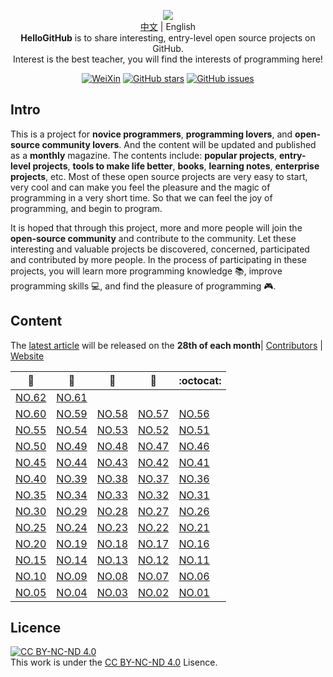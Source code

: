 ﻿<p align="center">
  <img src="https://cdn.jsdelivr.net/gh/521xueweihan/img_logo@main/logo/readme.gif"/>
  <br><a href="README.md">中文</a> | English 
  <br><strong>HelloGitHub</strong> is to share interesting, entry-level open source projects on GitHub.
  <br>Interest is the best teacher, you will find the interests of programming here!
</p>

<p align="center">
  <a href="https://cdn.jsdelivr.net/gh/521xueweihan/img_logo@main/logo/weixin.png"><img src="https://img.shields.io/badge/Talk-WeChat-brightgreen.svg?style=popout-square" alt="WeiXin"></a>
  <a href="https://github.com/521xueweihan/HelloGitHub/stargazers"><img src="https://img.shields.io/github/stars/521xueweihan/HelloGitHub.svg?style=popout-square" alt="GitHub stars"></a>
  <a href="https://github.com/521xueweihan/HelloGitHub/issues"><img src="https://img.shields.io/github/issues/521xueweihan/HelloGitHub.svg?style=popout-square" alt="GitHub issues"></a>
</p>

## Intro

This is a project for **novice programmers**, **programming lovers**, and **open-source community lovers**. And the content will be updated and published as a **monthly** magazine. The contents include: **popular projects**, **entry-level projects**, **tools to make life better**, **books**, **learning notes**, **enterprise projects**, etc. Most of these open source projects are very easy to start, very cool and can make you feel the pleasure and the magic of programming in a very short time. So that we can feel the joy of programming, and begin to program.

It is hoped that through this project, more and more people will join the **open-source community** and contribute to the community. Let these interesting and valuable projects be discovered, concerned, participated and contributed by more people. In the process of participating in these projects, you will learn more programming knowledge 📚, improve programming skills 💻, and find the pleasure of programming 🎮.

## Content

The [latest article](https://github.com/521xueweihan/HelloGitHub/blob/master/content/last.md) will be released on the **28th of each month**| [Contributors](https://github.com/521xueweihan/HelloGitHub/blob/master/content/contributors.md) | [Website](https://hellogithub.com)

| :card_index: | :jack_o_lantern: | :beer: | :fish_cake: | :octocat: |
| ------- | ----- | ------------ | ------ | --------- |
| [NO.62](/content/62/HelloGitHub62.md) | [NO.61](/content/61/HelloGitHub61.md) |
| [NO.60](/content/60/HelloGitHub60.md) | [NO.59](/content/59/HelloGitHub59.md) | [NO.58](/content/58/HelloGitHub58.md) | [NO.57](/content/57/HelloGitHub57.md) | [NO.56](/content/56/HelloGitHub56.md) |
| [NO.55](/content/55/HelloGitHub55.md) | [NO.54](/content/54/HelloGitHub54.md) | [NO.53](/content/53/HelloGitHub53.md) | [NO.52](/content/52/HelloGitHub52.md) | [NO.51](/content/51/HelloGitHub51.md) |
| [NO.50](/content/50/HelloGitHub50.md) | [NO.49](/content/49/HelloGitHub49.md) | [NO.48](/content/48/HelloGitHub48.md) | [NO.47](/content/47/HelloGitHub47.md) | [NO.46](/content/46/HelloGitHub46.md) |
| [NO.45](/content/45/HelloGitHub45.md) | [NO.44](/content/44/HelloGitHub44.md) | [NO.43](/content/43/HelloGitHub43.md) | [NO.42](/content/42/HelloGitHub42.md) | [NO.41](/content/41/HelloGitHub41.md) |
| [NO.40](/content/40/HelloGitHub40.md) | [NO.39](/content/39/HelloGitHub39.md) | [NO.38](/content/38/HelloGitHub38.md) | [NO.37](/content/37/HelloGitHub37.md) | [NO.36](/content/36/HelloGitHub36.md) |
| [NO.35](/content/35/HelloGitHub35.md) | [NO.34](/content/34/HelloGitHub34.md) | [NO.33](/content/33/HelloGitHub33.md) | [NO.32](/content/32/HelloGitHub32.md) | [NO.31](/content/31/HelloGitHub31.md) |
| [NO.30](/content/30/HelloGitHub30.md) | [NO.29](/content/29/HelloGitHub29.md) | [NO.28](/content/28/HelloGitHub28.md) | [NO.27](/content/27/HelloGitHub27.md) | [NO.26](/content/26/HelloGitHub26.md) |
| [NO.25](/content/25/HelloGitHub25.md) | [NO.24](/content/24/HelloGitHub24.md) | [NO.23](/content/23/HelloGitHub23.md) | [NO.22](/content/22/HelloGitHub22.md) | [NO.21](/content/21/HelloGitHub21.md) |
| [NO.20](/content/20/HelloGitHub20.md) | [NO.19](/content/19/HelloGitHub19.md) | [NO.18](/content/18/HelloGitHub18.md) | [NO.17](/content/17/HelloGitHub17.md) | [NO.16](/content/16/HelloGitHub16.md) |
| [NO.15](/content/15/HelloGitHub15.md) | [NO.14](/content/14/HelloGitHub14.md) | [NO.13](/content/13/HelloGitHub13.md) | [NO.12](/content/12/HelloGitHub12.md) | [NO.11](/content/11/HelloGitHub11.md) |
| [NO.10](/content/10/HelloGitHub10.md) | [NO.09](/content/09/HelloGitHub09.md) | [NO.08](/content/08/HelloGitHub08.md) | [NO.07](/content/07/HelloGitHub07.md) | [NO.06](/content/06/HelloGitHub06.md) |
| [NO.05](/content/05/HelloGitHub05.md) | [NO.04](/content/04/HelloGitHub04.md) | [NO.03](/content/03/HelloGitHub03.md) | [NO.02](/content/02/HelloGitHub02.md) | [NO.01](/content/01/HelloGitHub01.md) |


## Licence

<a rel="license" href="https://creativecommons.org/licenses/by-nc-nd/4.0/deed.en"><img alt="CC BY-NC-ND 4.0" style="border-width: 0" src="https://licensebuttons.net/l/by-nc-nd/4.0/88x31.png"></a><br>This work is under the <a rel="license" href="https://creativecommons.org/licenses/by-nc-nd/4.0/deed.en">CC BY-NC-ND 4.0</a> Lisence.
